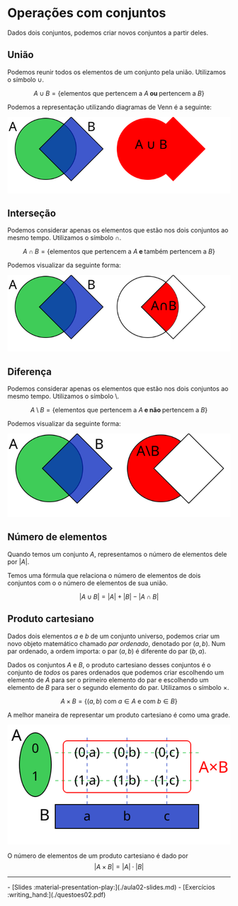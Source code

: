 # Operações com conjuntos

Dados dois conjuntos, podemos criar novos conjuntos a partir deles. 

## União

Podemos reunir todos os elementos de um conjunto pela união. Utilizamos o símbolo $\cup$.

$$A\cup B = \{ \text{elementos que pertencem a } A \textbf{ ou }\text{ pertencem a }B\}$$

Podemos a representação utilizando diagramas de Venn é a seguinte:

![Diagrama da união](./img/aula02-img01.svg)


## Interseção

Podemos considerar apenas os elementos que estão nos dois conjuntos ao mesmo tempo. Utilizamos o símbolo $\cap$.

$$A\cap B = \{ \text{elementos que pertencem a } A \textbf{ e } \text{também pertencem a }B \}$$

Podemos visualizar da seguinte forma:

![Diagrama da interseção](./img/aula02-img02.svg)

## Diferença


Podemos considerar apenas os elementos que estão nos dois conjuntos ao mesmo tempo. Utilizamos o símbolo $\setminus$.

$$A\setminus B = \{ \text{elementos que pertencem a } A  \textbf{ e não } \text{pertencem a } B \}$$

Podemos visualizar da seguinte forma:

![Diagrama da diferença](./img/aula02-img03.svg)

## Número de elementos

Quando temos um conjunto $A$, representamos o número de elementos dele por $|A|$.

Temos uma fórmula que relaciona o número de elementos de dois conjuntos com o o número de elementos de sua união.

$$|A\cup B| = |A| + |B| - |A\cap B| $$


## Produto cartesiano

Dados dois elementos $a$ e $b$ de um conjunto universo, podemos criar um novo objeto matemático chamado _par ordenado_, denotado por $(a,b)$. Num par ordenado, a ordem importa: o par $(a,b)$ é diferente do par $(b,a)$. 

Dados os conjuntos $A$ e $B$, o produto cartesiano desses conjuntos é o conjunto de _todos_ os pares ordenados que podemos criar escolhendo um elemento de $A$ para ser o primeiro elemento do par e escolhendo um elemento de $B$ para ser o segundo elemento do par. Utilizamos o símbolo $\times$.

$$A\times B = \{(a,b) \text{ com } a\in A \text{ e com } b\in B \}$$

A melhor maneira de representar um produto cartesiano é como uma grade.

![Produto cartesiano](./img/aula02-img04.svg)

O número de elementos de um produto cartesiano é dado por 
$$
|A\times B|= |A|\cdot |B|
$$

---

<div class="grid cards" markdown>
 - [Slides :material-presentation-play:](./aula02-slides.md)
 - [Exercícios :writing_hand:](./questoes02.pdf)
</div>
